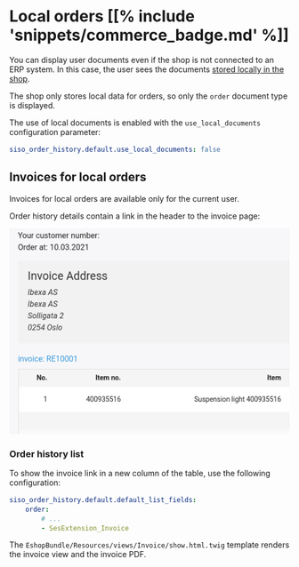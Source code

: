 # Local orders [[% include 'snippets/commerce_badge.md' %]]

You can display user documents even if the shop is not connected to an ERP system.
In this case, the user sees the documents [stored locally in the shop](../../guide/checkout/local_orders.md).

The shop only stores local data for orders, so only the `order` document type is displayed.

The use of local documents is enabled with the `use_local_documents` configuration parameter:

``` yaml
siso_order_history.default.use_local_documents: false
```

## Invoices for local orders

Invoices for local orders are available only for the current user.

Order history details contain a link in the header to the invoice page:

![](../img/orderhistory_invoice.png)

### Order history list

To show the invoice link in a new column of the table, use the following configuration:

``` yaml
siso_order_history.default.default_list_fields:
    order:  
        # ...
        - SesExtension_Invoice
```

The `EshopBundle/Resources/views/Invoice/show.html.twig` template renders the invoice view and the invoice PDF.

